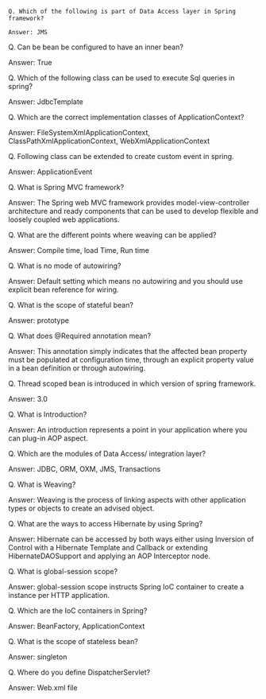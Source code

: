 `Q. Which of the following is part of Data Access layer in Spring framework?`    
  
`Answer: JMS`

Q. Can be bean be configured to have an inner bean?

Answer: True

Q. Which of the following class can be used to execute Sql queries in spring?

Answer: JdbcTemplate

Q. Which are the correct implementation classes of ApplicationContext?

Answer: FileSystemXmlApplicationContext, ClassPathXmlApplicationContext, WebXmlApplicationContext

Q. Following class can be extended to create custom event in spring.

Answer: ApplicationEvent

Q. What is Spring MVC framework?

Answer: The Spring web MVC framework provides model-view-controller architecture and ready components that can be used to develop flexible and loosely coupled web applications.

Q. What are the different points where weaving can be applied?

Answer: Compile time, load Time, Run time

Q. What is no mode of autowiring?

Answer: Default setting which means no autowiring and you should use explicit bean reference for wiring.

Q. What is the scope of stateful bean?

Answer: prototype

Q. What does @Required annotation mean?

Answer: This annotation simply indicates that the affected bean property must be populated at configuration time, through an explicit property value in a bean definition or through autowiring.

Q. Thread scoped bean is introduced in which version of spring framework.

Answer: 3.0

Q. What is Introduction?

Answer: An introduction represents a point in your application where you can plug-in AOP aspect.

Q. Which are the modules of Data Access/ integration layer?

Answer: JDBC, ORM, OXM, JMS, Transactions

Q. What is Weaving?

Answer: Weaving is the process of linking aspects with other application types or objects to create an advised object.

Q. What are the ways to access Hibernate by using Spring?

Answer: Hibernate can be accessed by both ways either using Inversion of Control with a Hibernate Template and Callback or extending HibernateDAOSupport and applying an AOP Interceptor node.

Q. What is global-session scope?

Answer: global-session scope instructs Spring IoC container to create a instance per HTTP application.

Q. Which are the IoC containers in Spring?

Answer: BeanFactory, ApplicationContext

Q. What is the scope of stateless bean?

Answer: singleton

Q. Where do you define DispatcherServlet?

Answer: Web.xml file
